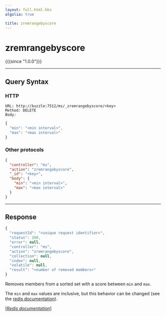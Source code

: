 ```yaml
---
layout: full.html.hbs
algolia: true

title: zremrangebyscore
---
```


# zremrangebyscore

{{{since "1.0.0"}}}




---

## Query Syntax

### HTTP

```http
URL: http://kuzzle:7512/ms/_zremrangebyscore/<key>
Method: DELETE  
Body:
```


```js
{
  "min": "<min interval>",
  "max": "<max interval>"
}
```



### Other protocols


```json
{
  "controller": "ms",
  "action": "zremrangebyscore",
  "_id": "<key>",
  "body": {
    "min": "<min interval>",
    "max": "<max interval>"
  }
}
```

---

## Response

```javascript
{
  "requestId": "<unique request identifier>",
  "status": 200,
  "error": null,
  "controller": "ms",
  "action": "zremrangebyscore",
  "collection": null,
  "index": null,
  "volatile": null,
  "result": "<number of removed members>"
}
```

Removes members from a sorted set with a score between `min` and `max`.

The `min` and `max` values are inclusive, but this behavior can be changed (see the [redis documentation](https://redis.io/commands/zrangebyscore)).

[[_Redis documentation_]](https://redis.io/commands/zremrangebylex)
